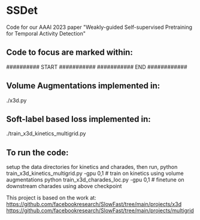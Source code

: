 # SSDet
Code for our AAAI 2023 paper "Weakly-guided Self-supervised Pretraining for Temporal Activity Detection"

Code to focus are marked within:
----------------
########## START ###########
########### END ############


Volume Augmentations implemented in:
------------------------------------
./x3d.py


Soft-label based loss implemented in:
-------------------------------------
./train_x3d_kinetics_multigrid.py


To run the code:
----------------
setup the data directories for kinetics and charades, then run,
python train_x3d_kinetics_multigrid.py -gpu 0,1     # train on kinetics using volume augmentations
python train_x3d_charades_loc.py -gpu 0,1           # finetune on downstream charades using above checkpoint


This project is based on the work at:
https://github.com/facebookresearch/SlowFast/tree/main/projects/x3d
https://github.com/facebookresearch/SlowFast/tree/main/projects/multigrid
